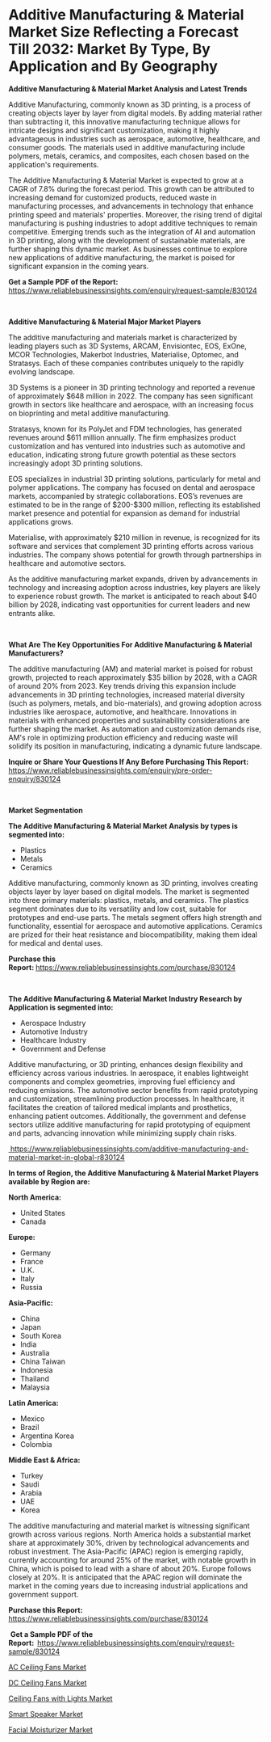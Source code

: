 <p><h1>Additive Manufacturing & Material Market Size Reflecting a Forecast Till 2032: Market By Type, By Application and By Geography</h1></p><p><strong>Additive Manufacturing & Material Market Analysis and Latest Trends</strong></p>
<p><p>Additive Manufacturing, commonly known as 3D printing, is a process of creating objects layer by layer from digital models. By adding material rather than subtracting it, this innovative manufacturing technique allows for intricate designs and significant customization, making it highly advantageous in industries such as aerospace, automotive, healthcare, and consumer goods. The materials used in additive manufacturing include polymers, metals, ceramics, and composites, each chosen based on the application's requirements.</p><p>The Additive Manufacturing & Material Market is expected to grow at a CAGR of 7.8% during the forecast period. This growth can be attributed to increasing demand for customized products, reduced waste in manufacturing processes, and advancements in technology that enhance printing speed and materials' properties. Moreover, the rising trend of digital manufacturing is pushing industries to adopt additive techniques to remain competitive. Emerging trends such as the integration of AI and automation in 3D printing, along with the development of sustainable materials, are further shaping this dynamic market. As businesses continue to explore new applications of additive manufacturing, the market is poised for significant expansion in the coming years.</p></p>
<p><strong>Get a Sample PDF of the Report:&nbsp;</strong> <a href="https://www.reliablebusinessinsights.com/enquiry/request-sample/830124?utm_campaign=1091&utm_medium=2&utm_source=Github&utm_content=ia&utm_term=04042025&utm_id=additive-manufacturing-material">https://www.reliablebusinessinsights.com/enquiry/request-sample/830124</a></p>
<p>&nbsp;</p>
<p><strong>Additive Manufacturing & Material Major Market Players</strong></p>
<p><p>The additive manufacturing and materials market is characterized by leading players such as 3D Systems, ARCAM, Envisiontec, EOS, ExOne, MCOR Technologies, Makerbot Industries, Materialise, Optomec, and Stratasys. Each of these companies contributes uniquely to the rapidly evolving landscape.</p><p>3D Systems is a pioneer in 3D printing technology and reported a revenue of approximately $648 million in 2022. The company has seen significant growth in sectors like healthcare and aerospace, with an increasing focus on bioprinting and metal additive manufacturing.</p><p>Stratasys, known for its PolyJet and FDM technologies, has generated revenues around $611 million annually. The firm emphasizes product customization and has ventured into industries such as automotive and education, indicating strong future growth potential as these sectors increasingly adopt 3D printing solutions.</p><p>EOS specializes in industrial 3D printing solutions, particularly for metal and polymer applications. The company has focused on dental and aerospace markets, accompanied by strategic collaborations. EOS’s revenues are estimated to be in the range of $200-$300 million, reflecting its established market presence and potential for expansion as demand for industrial applications grows.</p><p>Materialise, with approximately $210 million in revenue, is recognized for its software and services that complement 3D printing efforts across various industries. The company shows potential for growth through partnerships in healthcare and automotive sectors.</p><p>As the additive manufacturing market expands, driven by advancements in technology and increasing adoption across industries, key players are likely to experience robust growth. The market is anticipated to reach about $40 billion by 2028, indicating vast opportunities for current leaders and new entrants alike.</p></p>
<p>&nbsp;</p>
<p><strong>What Are The Key Opportunities For Additive Manufacturing & Material Manufacturers?</strong></p>
<p><p>The additive manufacturing (AM) and material market is poised for robust growth, projected to reach approximately $35 billion by 2028, with a CAGR of around 20% from 2023. Key trends driving this expansion include advancements in 3D printing technologies, increased material diversity (such as polymers, metals, and bio-materials), and growing adoption across industries like aerospace, automotive, and healthcare. Innovations in materials with enhanced properties and sustainability considerations are further shaping the market. As automation and customization demands rise, AM's role in optimizing production efficiency and reducing waste will solidify its position in manufacturing, indicating a dynamic future landscape.</p></p>
<p><strong>Inquire or Share Your Questions If Any Before Purchasing This Report:</strong> <a href="https://www.reliablebusinessinsights.com/enquiry/pre-order-enquiry/830124?utm_campaign=1091&utm_medium=2&utm_source=Github&utm_content=ia&utm_term=04042025&utm_id=additive-manufacturing-material">https://www.reliablebusinessinsights.com/enquiry/pre-order-enquiry/830124</a></p>
<p>&nbsp;</p>
<p><strong>Market Segmentation</strong></p>
<p><strong>The Additive Manufacturing & Material Market Analysis by types is segmented into:</strong></p>
<p><ul><li>Plastics</li><li>Metals</li><li>Ceramics</li></ul></p>
<p><p>Additive manufacturing, commonly known as 3D printing, involves creating objects layer by layer based on digital models. The market is segmented into three primary materials: plastics, metals, and ceramics. The plastics segment dominates due to its versatility and low cost, suitable for prototypes and end-use parts. The metals segment offers high strength and functionality, essential for aerospace and automotive applications. Ceramics are prized for their heat resistance and biocompatibility, making them ideal for medical and dental uses.</p></p>
<p><strong>Purchase this Report:&nbsp;</strong><a href="https://www.reliablebusinessinsights.com/purchase/830124?utm_campaign=1091&utm_medium=2&utm_source=Github&utm_content=ia&utm_term=04042025&utm_id=additive-manufacturing-material">https://www.reliablebusinessinsights.com/purchase/830124</a></p>
<p>&nbsp;</p>
<p><strong>The Additive Manufacturing & Material Market Industry Research by Application is segmented into:</strong></p>
<p><ul><li>Aerospace Industry</li><li>Automotive Industry</li><li>Healthcare Industry</li><li>Government and Defense</li></ul></p>
<p><p>Additive manufacturing, or 3D printing, enhances design flexibility and efficiency across various industries. In aerospace, it enables lightweight components and complex geometries, improving fuel efficiency and reducing emissions. The automotive sector benefits from rapid prototyping and customization, streamlining production processes. In healthcare, it facilitates the creation of tailored medical implants and prosthetics, enhancing patient outcomes. Additionally, the government and defense sectors utilize additive manufacturing for rapid prototyping of equipment and parts, advancing innovation while minimizing supply chain risks.</p></p>
<p><a href="https://www.reliablebusinessinsights.com/additive-manufacturing-and-material-market-in-global-r830124?utm_campaign=1091&utm_medium=2&utm_source=Github&utm_content=ia&utm_term=04042025&utm_id=additive-manufacturing-material">&nbsp;https://www.reliablebusinessinsights.com/additive-manufacturing-and-material-market-in-global-r830124</a></p>
<p><strong>In terms of Region, the Additive Manufacturing & Material Market Players available by Region are:</strong></p>
<p>
    <p> <strong> North America: </strong>
        <ul>
            <li>United States</li>
            <li>Canada</li>
        </ul>
        </p> 
    <p> <strong> Europe: </strong>
        <ul>
            <li>Germany</li>
            <li>France</li>
            <li>U.K.</li>
            <li>Italy</li>
            <li>Russia</li>
        </ul>
        </p> 
    <p> <strong> Asia-Pacific: </strong>
        <ul>
            <li>China</li>
            <li>Japan</li>
            <li>South Korea</li>
            <li>India</li>
            <li>Australia</li>
            <li>China Taiwan</li>
            <li>Indonesia</li>
            <li>Thailand</li>
            <li>Malaysia</li>
        </ul>
        </p> 
    <p> <strong> Latin America: </strong>
        <ul>
            <li>Mexico</li>
            <li>Brazil</li>
            <li>Argentina Korea</li>
            <li>Colombia</li>
        </ul>
        </p> 
    <p> <strong> Middle East & Africa: </strong>
        <ul>
            <li>Turkey</li>
            <li>Saudi</li>
            <li>Arabia</li>
            <li>UAE</li>
            <li>Korea</li>
        </ul>
    </p>
    </p>
<p><p>The additive manufacturing and material market is witnessing significant growth across various regions. North America holds a substantial market share at approximately 30%, driven by technological advancements and robust investment. The Asia-Pacific (APAC) region is emerging rapidly, currently accounting for around 25% of the market, with notable growth in China, which is poised to lead with a share of about 20%. Europe follows closely at 20%. It is anticipated that the APAC region will dominate the market in the coming years due to increasing industrial applications and government support.</p></p>
<p><strong>Purchase this Report: </strong><a href="https://www.reliablebusinessinsights.com/purchase/830124?utm_campaign=1091&utm_medium=2&utm_source=Github&utm_content=ia&utm_term=04042025&utm_id=additive-manufacturing-material">https://www.reliablebusinessinsights.com/purchase/830124</a></p>
<p>&nbsp;<strong>Get a Sample PDF of the Report:&nbsp;&nbsp;</strong><a href="https://www.reliablebusinessinsights.com/enquiry/request-sample/830124?utm_campaign=1091&utm_medium=2&utm_source=Github&utm_content=ia&utm_term=04042025&utm_id=additive-manufacturing-material">https://www.reliablebusinessinsights.com/enquiry/request-sample/830124</a></p>
<p><strong></strong></p>
<p><p><a href="https://github.com/cevzarvargem/Market-Research-Report-List-1/blob/main/ac-ceiling-fans-market.md?utm_campaign=1091&utm_medium=2&utm_source=Github&utm_content=ia&utm_term=04042025&utm_id=additive-manufacturing-material">AC Ceiling Fans Market</a></p><p><a href="https://github.com/burnicndole/Market-Research-Report-List-1/blob/main/dc-ceiling-fans-market.md?utm_campaign=1091&utm_medium=2&utm_source=Github&utm_content=ia&utm_term=04042025&utm_id=additive-manufacturing-material">DC Ceiling Fans Market</a></p><p><a href="https://github.com/rutupueyed/Market-Research-Report-List-1/blob/main/ceiling-fans-with-lights-market.md?utm_campaign=1091&utm_medium=2&utm_source=Github&utm_content=ia&utm_term=04042025&utm_id=additive-manufacturing-material">Ceiling Fans with Lights Market</a></p><p><a href="https://github.com/altafvaraswj/Market-Research-Report-List-1/blob/main/smart-speaker-market.md?utm_campaign=1091&utm_medium=2&utm_source=Github&utm_content=ia&utm_term=04042025&utm_id=additive-manufacturing-material">Smart Speaker Market</a></p><p><a href="https://github.com/hurstsaqibyl/Market-Research-Report-List-1/blob/main/facial-moisturizer-market.md?utm_campaign=1091&utm_medium=2&utm_source=Github&utm_content=ia&utm_term=04042025&utm_id=additive-manufacturing-material">Facial Moisturizer Market</a></p></p>